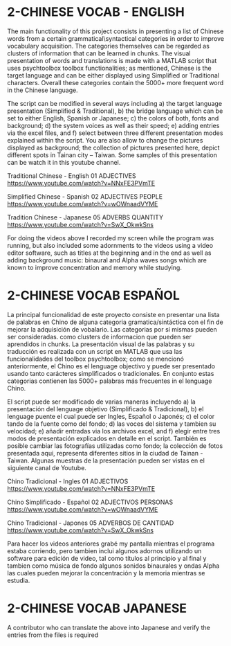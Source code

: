 
# 2-CHINESE VOCAB - ENGLISH

 The main functionality of this project consists in presenting a list of Chinese words from a certain grammatical\syntactical categories in order to improve vocabulary acquisition. The categories themselves can be regarded as clusters of information that can be learned in chunks. The visual presentation of words and translations is made with a MATLAB script that uses psychtoolbox toolbox functionalities; as mentioned, Chinese is the target language and can be either displayed using Simplified or Traditional characters. Overall these categories contain the 5000+ more frequent word in the Chinese language. 
 
 The script can be modified in several ways including a) the target language presentation (Simplified & Traditional), b) the bridge language which can be set to either English, Spanish or Japanese; c) the colors of both, fonts and background; d) the system voices as well as their speed; e) adding entries via the excel files, and f) select between three different presentation modes explained within the script. You are also allow to change the pictures displayed as background; the collection of pictures presented here, depict different spots in Tainan city – Taiwan.  Some samples of this presentation can be watch it in this youtube channel.
 
 Traditional Chinese - English
01 ADJECTIVES
https://www.youtube.com/watch?v=NNxFE3PVmTE

 Simplified Chinese - Spanish
02 ADJECTIVES PEOPLE
https://www.youtube.com/watch?v=wOWnaadVYME

 Tradition Chinese - Japanese
05 ADVERBS QUANTITY
https://www.youtube.com/watch?v=SwX_OkwkSns
 
 For doing the videos above I recorded my screen while the program was running, but also included some adornments to the videos using a video editor software, such as titles at the beginning and in the end as well as adding background music: binaural and Alpha waves songs which are known to improve concentration and memory while studying.


# 2-CHINESE VOCAB ESPAÑOL

 La principal funcionalidad de este proyecto consiste en presentar una lista de palabras en Chino de alguna categoria gramatica/sintáctica con el fin de mejorar la adquisición de vobalario. Las categorias por sí mismas pueden ser consideradas. como clusters de informacion que pueden ser aprendidos in chunks. La presentación visual de las palabras y su traducción es realizada con un script en MATLAB que usa las funcionalidades del toolbox psychtoolbox; como se mencionó anteriormente, el Chino es el lenguage objectivo y puede ser presentado usando tanto carácteres simplificados o tradicionales. En conjunto estas categorias contienen las 5000+ palabras más frecuentes in el lenguage Chino.
 
 El script puede ser modificado de varias maneras incluyendo a) la presentación del lenguage objetivo (Simplificado & Tradicional), b) el lenguage puente el cual puede ser Ingles, Español o Japonés; c) el color tando de la fuente como del fondo; d) las voces del sistema y tambien su velocidad; e) añadir entradas via los archivos excel, and f) elegir entre tres modos de presentación explicados en detalle en el script. También es posible cambiar las fotografías utilizadas como fondo; la colección de fotos presentada aqui, representa diferentes sitios in la ciudad de Tainan - Taiwan. Algunas muestras de la presentación pueden ser vistas en el siguiente canal de Youtube.
 
 Chino Tradicional - Ingles
01 ADJECTIVOS
https://www.youtube.com/watch?v=NNxFE3PVmTE

 Chino Simplificado - Español
02 ADJECTIVOS PERSONAS
https://www.youtube.com/watch?v=wOWnaadVYME

 Chino Tradicional - Japones
05 ADVERBOS DE CANTIDAD
https://www.youtube.com/watch?v=SwX_OkwkSns
 
 Para hacer los videos anteriores grabé my pantalla mientras el programa estaba corriendo, pero tambien inclui algunos adornos utilizando un software para edición de video, tal como títulos al principio y al final y tambien como música de fondo algunos sonidos binaurales y ondas Alpha las cuales pueden mejorar la concentración y la memoria mientras se estudia.

# 2-CHINESE VOCAB JAPANESE

A contributor who can translate the above into Japanese and verify the entries from the files is required
